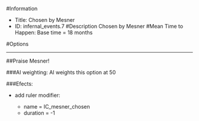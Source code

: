 #Information
 - Title: Chosen by Mesner
 - ID: infernal_events.7
#Description
Chosen by Mesner
#Mean Time to Happen:
Base time = 18 months

#Options

___
##Praise Mesner!

###AI weighting:
AI weights this option at 50


###Efects:<ul><li>add ruler modifier:</li><ul><li>name = IC_mesner_chosen</li><li>duration = -1</li></ul></ul>
